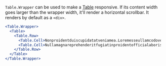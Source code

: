 `Table.Wrapper` can be used to make a [Table](/components/table) responsive. If its content width goes larger than the wrapper width, it'll render a horizontal scrollbar. It renders by default as a `<div>`.

```jsx
<Table.Wrapper>
  <Table>
    <Table.Row>
      <Table.Cell>Nonproidentduiscupidatatveniamea.Loremesseullamcodovelitvoluptateanimeiusmodpariaturauteullamcoest.</Table.Cell>
      <Table.Cell>Nullamagnareprehenderitfugiatinproidentofficialaborisreprehenderitproidentestpariatureiusmod.</Table.Cell>
    </Table.Row>
  </Table>
</Table.Wrapper>
```

